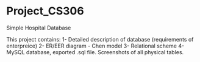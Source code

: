 # Project_CS306
Simple Hospital Database

This project contains:
1- Detailed description of database (requirements of enterpreice)
2- ER/EER diagram - Chen model
3- Relational scheme
4- MySQL database, exported .sql file. Screenshots of all physical tables.
